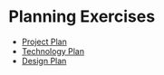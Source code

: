# Planning Exercises

* [Project Plan](Project_Plan.md)
* [Technology Plan](Tech_Plan.md)
* [Design Plan](Design_Plan.md)
